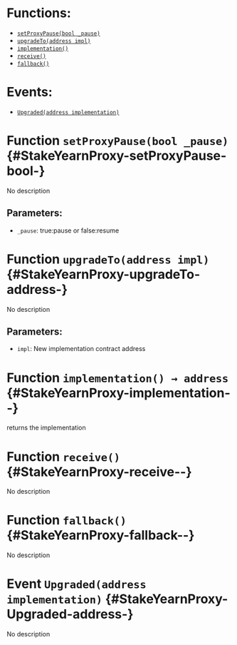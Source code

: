 

# Functions:
- [`setProxyPause(bool _pause)`](#StakeYearnProxy-setProxyPause-bool-)
- [`upgradeTo(address impl)`](#StakeYearnProxy-upgradeTo-address-)
- [`implementation()`](#StakeYearnProxy-implementation--)
- [`receive()`](#StakeYearnProxy-receive--)
- [`fallback()`](#StakeYearnProxy-fallback--)

# Events:
- [`Upgraded(address implementation)`](#StakeYearnProxy-Upgraded-address-)

# Function `setProxyPause(bool _pause)` {#StakeYearnProxy-setProxyPause-bool-}
No description
## Parameters:
- `_pause`: true:pause or false:resume
# Function `upgradeTo(address impl)` {#StakeYearnProxy-upgradeTo-address-}
No description
## Parameters:
- `impl`: New implementation contract address
# Function `implementation() → address` {#StakeYearnProxy-implementation--}
returns the implementation
# Function `receive()` {#StakeYearnProxy-receive--}
No description
# Function `fallback()` {#StakeYearnProxy-fallback--}
No description

# Event `Upgraded(address implementation)` {#StakeYearnProxy-Upgraded-address-}
No description
